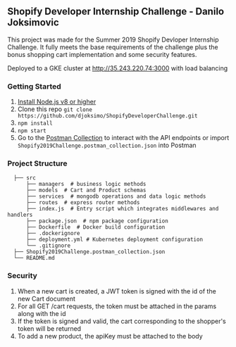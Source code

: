 ## Shopify Developer Internship Challenge - Danilo Joksimovic

This project was made for the Summer 2019 Shopify Devloper Internship Challenge. It fully meets the base requirements of the challenge plus the bonus shopping cart implementation and some security features.

Deployed to a GKE cluster at http://35.243.220.74:3000 with load balancing

### Getting Started

1. [Install Node.js v8 or higher](https://nodejs.org/en/download/)
2. Clone this repo ```git clone https://github.com/djoksimo/ShopifyDeveloperChallenge.git```
3. ```npm install```
4. ```npm start```
5. Go to the [Postman Collection](https://documenter.getpostman.com/view/5913563/RznHJHc4) to interact with the API endpoints or import  ```Shopify2019Challenge.postman_collection.json``` into Postman

### Project Structure
```
  ├── src                  
      ├── managers  # business logic methods                
      ├── models  # Cart and Product schemas                  
      ├── services  # mongodb operations and data logic methods            
      ├── routes  # express router methods
      ├── index.js  # Entry script which integrates middlewares and handlers
      ├── package.json  # npm package configuration
      ├── Dockerfile  # Docker build configuration
      ├── .dockerignore
      ├── deployment.yml # Kubernetes deployment configuration
      └── .gitignore 
  ├── Shopify2019Challenge.postman_collection.json
  └── README.md
```

### Security

1. When a new cart is created, a JWT token is signed with the id of the new Cart document
2. For all GET /cart requests, the token must be attached in the params along with the id
3. If the token is signed and valid, the cart corresponding to the shopper's token will be returned
4. To add a new product, the apiKey must be attached to the body
